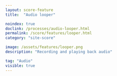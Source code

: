 ```yaml
---
layout: score-feature
title:  "Audio looper"

noindex: true
doclink: /processes/audio-looper.html
permalink: /score/features/looper.html
category: "site-score"

image: /assets/features/looper.png
description: "Recording and playing back audio"

tag: "Audio"
visible: true
---
```

